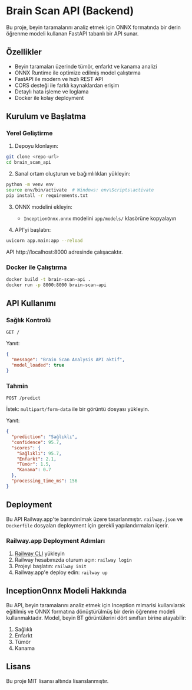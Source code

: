 # Brain Scan API (Backend)

Bu proje, beyin taramalarını analiz etmek için ONNX formatında bir derin öğrenme modeli kullanan FastAPI tabanlı bir API sunar.

## Özellikler

- Beyin taramaları üzerinde tümör, enfarkt ve kanama analizi
- ONNX Runtime ile optimize edilmiş model çalıştırma
- FastAPI ile modern ve hızlı REST API
- CORS desteği ile farklı kaynaklardan erişim
- Detaylı hata işleme ve loglama
- Docker ile kolay deployment

## Kurulum ve Başlatma

### Yerel Geliştirme

1. Depoyu klonlayın:

```bash
git clone <repo-url>
cd brain_scan_api
```

2. Sanal ortam oluşturun ve bağımlılıkları yükleyin:

```bash
python -m venv env
source env/bin/activate  # Windows: env\Scripts\activate
pip install -r requirements.txt
```

3. ONNX modelini ekleyin:
   - `InceptionOnnx.onnx` modelini `app/models/` klasörüne kopyalayın

4. API'yi başlatın:

```bash
uvicorn app.main:app --reload
```

API http://localhost:8000 adresinde çalışacaktır.

### Docker ile Çalıştırma

```bash
docker build -t brain-scan-api .
docker run -p 8000:8000 brain-scan-api
```

## API Kullanımı

### Sağlık Kontrolü
```
GET /
```

Yanıt:
```json
{
  "message": "Brain Scan Analysis API aktif",
  "model_loaded": true
}
```

### Tahmin
```
POST /predict
```

İstek: `multipart/form-data` ile bir görüntü dosyası yükleyin.

Yanıt:
```json
{
  "prediction": "Sağlıklı",
  "confidence": 95.7,
  "scores": {
    "Sağlıklı": 95.7,
    "Enfarkt": 2.1,
    "Tümör": 1.5,
    "Kanama": 0.7
  },
  "processing_time_ms": 156
}
```

## Deployment

Bu API Railway.app'te barındırılmak üzere tasarlanmıştır. `railway.json` ve `Dockerfile` dosyaları deployment için gerekli yapılandırmaları içerir.

### Railway.app Deployment Adımları

1. [Railway CLI](https://docs.railway.app/develop/cli) yükleyin
2. Railway hesabınızda oturum açın: `railway login`
3. Projeyi başlatın: `railway init`
4. Railway.app'e deploy edin: `railway up`

## InceptionOnnx Modeli Hakkında

Bu API, beyin taramalarını analiz etmek için Inception mimarisi kullanılarak eğitilmiş ve ONNX formatına dönüştürülmüş bir derin öğrenme modeli kullanmaktadır. Model, beyin BT görüntülerini dört sınıftan birine atayabilir:

1. Sağlıklı
2. Enfarkt
3. Tümör
4. Kanama

## Lisans

Bu proje MIT lisansı altında lisanslanmıştır. 